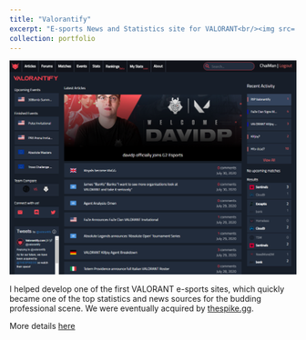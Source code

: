 ```yaml
---
title: "Valorantify"
excerpt: "E-sports News and Statistics site for VALORANT<br/><img src='/images/valorantify.PNG'>"
collection: portfolio
---
```


<img src="/images/valorantify.PNG">

I helped develop one of the first VALORANT e-sports sites, which quickly became one of the top statistics and news sources for the budding professional scene. We were eventually acquired by [thespike.gg](https://www.thespike.gg/).

More details [here](https://github.com/wanchichen/valorantify-preview)
